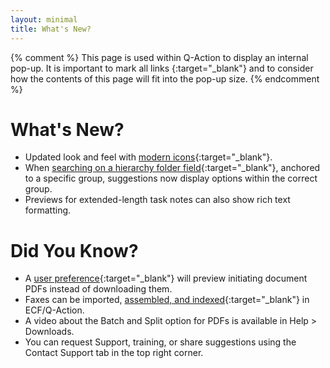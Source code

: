 ```yaml
---
layout: minimal
title: What's New?
---
```

{% comment %}
This page is used within Q-Action to display an internal pop-up. It is important to mark all links {:target="\_blank"} and to consider how the contents of this page will fit into the pop-up size.
{% endcomment %}
# What's New?
- Updated look and feel with [modern icons](release-notes/learn-more){:target="_blank"}.
- When [searching on a hierarchy folder field](/docs/performing-searches/types-of-search-filters.html#hierarchy-filters){:target="_blank"}, anchored to a specific group, suggestions now display options within the correct group.
- Previews for extended-length task notes can also show rich text formatting.

# Did You Know?
- A [user preference](/docs/user-preferences/){:target="_blank"} will preview initiating document PDFs instead of downloading them.
- Faxes can be imported, [assembled, and indexed](/docs/working-with-documents/add-documents/adding-documents-in-batches){:target="_blank"} in ECF/Q-Action.
- A video about the Batch and Split option for PDFs is available in Help > Downloads. 
- You can request Support, training, or share suggestions using the Contact Support tab in the top right corner.
